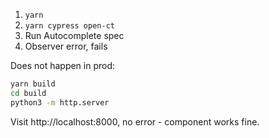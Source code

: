 1. `yarn`
2. `yarn cypress open-ct`
3. Run Autocomplete spec
4. Observer error, fails

Does not happen in prod:

```sh
yarn build
cd build
python3 -m http.server
```

Visit http://localhost:8000, no error - component works fine.
